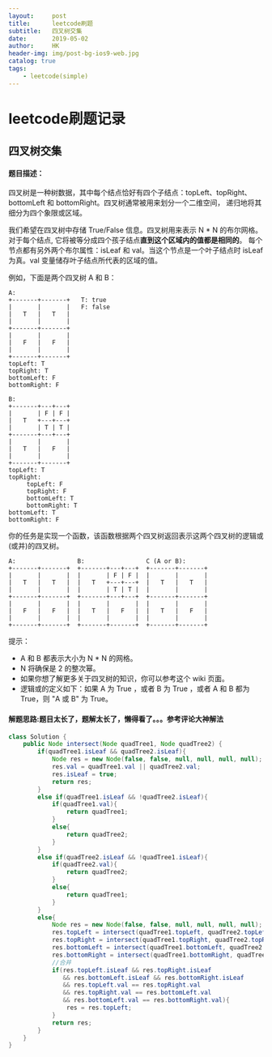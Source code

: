 ```yaml
---
layout:     post
title:      leetcode刷题
subtitle:   四叉树交集
date:       2019-05-02
author:     HK
header-img: img/post-bg-ios9-web.jpg
catalog: true
tags:
    - leetcode(simple)
---
```

# leetcode刷题记录
## 四叉树交集

#### 题目描述：
四叉树是一种树数据，其中每个结点恰好有四个子结点：topLeft、topRight、bottomLeft 和 bottomRight。四叉树通常被用来划分一个二维空间，
递归地将其细分为四个象限或区域。

我们希望在四叉树中存储 True/False 信息。四叉树用来表示 N * N 的布尔网格。对于每个结点, 它将被等分成四个孩子结点**直到这个区域内的值都是相同的**。
每个节点都有另外两个布尔属性：isLeaf 和 val。当这个节点是一个叶子结点时 isLeaf 为真。val 变量储存叶子结点所代表的区域的值。

例如，下面是两个四叉树 A 和 B：

    A:
    +-------+-------+   T: true
    |       |       |   F: false
    |   T   |   T   |
    |       |       |
    +-------+-------+
    |       |       |
    |   F   |   F   |
    |       |       |
    +-------+-------+
    topLeft: T
    topRight: T
    bottomLeft: F
    bottomRight: F

    B:               
    +-------+---+---+
    |       | F | F |
    |   T   +---+---+
    |       | T | T |
    +-------+---+---+
    |       |       |
    |   T   |   F   |
    |       |       |
    +-------+-------+
    topLeft: T
    topRight:
         topLeft: F
         topRight: F
         bottomLeft: T
         bottomRight: T
    bottomLeft: T
    bottomRight: F
 

你的任务是实现一个函数，该函数根据两个四叉树返回表示这两个四叉树的逻辑或(或并)的四叉树。

    A:                 B:                 C (A or B):
    +-------+-------+  +-------+---+---+  +-------+-------+
    |       |       |  |       | F | F |  |       |       |
    |   T   |   T   |  |   T   +---+---+  |   T   |   T   |
    |       |       |  |       | T | T |  |       |       |
    +-------+-------+  +-------+---+---+  +-------+-------+
    |       |       |  |       |       |  |       |       |
    |   F   |   F   |  |   T   |   F   |  |   T   |   F   |
    |       |       |  |       |       |  |       |       |
    +-------+-------+  +-------+-------+  +-------+-------+
 

提示：

* A 和 B 都表示大小为 N * N 的网格。
* N 将确保是 2 的整次幂。
* 如果你想了解更多关于四叉树的知识，你可以参考这个 wiki 页面。
* 逻辑或的定义如下：如果 A 为 True ，或者 B 为 True ，或者 A 和 B 都为 True，则 "A 或 B" 为 True。

#### 解题思路:题目太长了，题解太长了，懒得看了。。。参考评论大神解法
```java
class Solution {
    public Node intersect(Node quadTree1, Node quadTree2) {
        if(quadTree1.isLeaf && quadTree2.isLeaf){
            Node res = new Node(false, false, null, null, null, null);
            res.val = quadTree1.val || quadTree2.val;
            res.isLeaf = true;
            return res;
        }
        else if(quadTree1.isLeaf && !quadTree2.isLeaf){
            if(quadTree1.val){
                return quadTree1;
            }
            else{
                return quadTree2;
            }
        }
        else if(quadTree2.isLeaf && !quadTree1.isLeaf){
            if(quadTree2.val){
                return quadTree2;
            }
            else{
                return quadTree1;
            }
        }
        else{
            Node res = new Node(false, false, null, null, null, null);
            res.topLeft = intersect(quadTree1.topLeft, quadTree2.topLeft);
            res.topRight = intersect(quadTree1.topRight, quadTree2.topRight);
            res.bottomLeft = intersect(quadTree1.bottomLeft, quadTree2.bottomLeft);
            res.bottomRight = intersect(quadTree1.bottomRight, quadTree2.bottomRight);
            //合并
            if(res.topLeft.isLeaf && res.topRight.isLeaf
               && res.bottomLeft.isLeaf && res.bottomRight.isLeaf
               && res.topLeft.val == res.topRight.val
               && res.topRight.val == res.bottomLeft.val
               && res.bottomLeft.val == res.bottomRight.val){
                res = res.topLeft;
            }
            return res;
        }
    }
}
```
